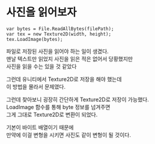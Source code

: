 # 사진을 읽어보자

```
var bytes = File.ReadAllBytes(filePath);
var tex = new Texture2D(width, height);
tex.LoadImage(bytes);
```

파일로 저장된 사진을 읽어야 하는 일이 생겼다.  
맨날 텍스트만 읽었지 사진을 읽은 적은 없어서 당황했지만  
사진을 읽을 수는 있을 것 같았다  

그런데 유니티에서 Texture2D로 저장을 해야 했는데  
이 방법을 몰라서 문제였다.  

그런데 찾아보니 굉장히 간단하게 Texture2D로 저장이 가능했다.  
LoadImage 함수를 통해 byte 정보를 넘겨주면  
그게 그대로 Texture2D로 변환이 되었다.  

기본이 바이트 배열이기 때문에  
만약에 이걸 변형을 시키면 사진도 같이 변형이 될 것이다.  